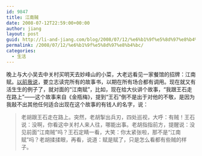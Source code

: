 ```yaml
---
id: 9847
title: 江南贼
date: 2008-07-12T22:59:00+00:00
author: jiang
layout: post
guid: http://li-and-jiang.com/blog/2008/07/12/%e6%b1%9f%e5%8d%97%e8%b4%bc/
permalink: /2008/07/12/%e6%b1%9f%e5%8d%97%e8%b4%bc/
categories:
  - 生活
---
```

晚上与大小吴去中关村买明天去妙峰山的小菜，大老远看见一家餐馆的招牌：江南赋。<a href="http://li-and-jiang.com/blog/2008/01/04/%E6%88%91%E7%9A%84%E5%B9%BD%E9%BB%98%E6%84%9F/" target="_blank">以前我说</a>，要立志读完所有的故事书，以期在所有场合都有调用。现在就又有活生生的例子了，就对面的“江南赋”，比如，现在给大伙讲个故事，“我跟王石走在路上”——这个故事来自《金瓶梅》，提到“王石”倒不是出于对他的不敬，是因为我敲不出其他任何适合出现在这个故事的有钱人的名字，说：

> 老胡跟王石走在路上。突然，老胡掣出兵刃，四处巡视，大呼：有贼！王石说：没啊，你看这中关村人来人往，哪能出事。老胡指指前方，提醒说：没见前面“江南贼”吗？王石定睛一看，大笑：你太紧张啦，那不是“江南赋”吗？老胡揉揉眼，再看，说道：赋是赋了，只是怎么看都有些贼的样子。